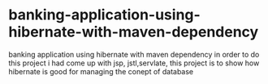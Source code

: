 # banking-application-using-hibernate-with-maven-dependency
banking application using hibernate with maven dependency in order to do this project  i had come up with jsp, jstl,servlate,
this project is to show how hibernate is good for managing the conept of database
